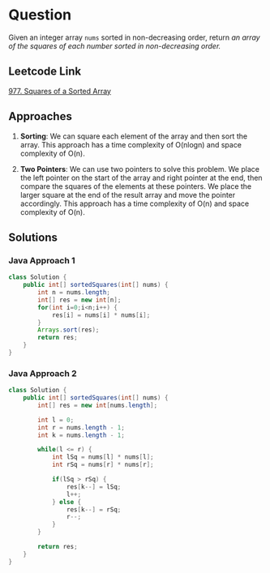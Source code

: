 # Question

Given an integer array `nums` sorted in non-decreasing order, return _an array of the squares of each number sorted in non-decreasing order._

## Leetcode Link

[977. Squares of a Sorted Array](https://leetcode.com/problems/squares-of-a-sorted-array/)

## Approaches

1. **Sorting**: We can square each element of the array and then sort the array. This approach has a time complexity of O(nlogn) and space complexity of O(n).

2. **Two Pointers**: We can use two pointers to solve this problem. We place the left pointer on the start of the array and right pointer at the end, then compare the squares of the elements at these pointers. We place the larger square at the end of the result array and move the pointer accordingly. This approach has a time complexity of O(n) and space complexity of O(n).

## Solutions

### Java Approach 1

```java
class Solution {
    public int[] sortedSquares(int[] nums) {
        int n = nums.length;
        int[] res = new int[n];
        for(int i=0;i<n;i++) {
            res[i] = nums[i] * nums[i];
        }
        Arrays.sort(res);
        return res;
    }
}
```

### Java Approach 2

```java
class Solution {
    public int[] sortedSquares(int[] nums) {
        int[] res = new int[nums.length];

        int l = 0;
        int r = nums.length - 1;
        int k = nums.length - 1;

        while(l <= r) {
            int lSq = nums[l] * nums[l];
            int rSq = nums[r] * nums[r];

            if(lSq > rSq) {
                res[k--] = lSq;
                l++;
            } else {
                res[k--] = rSq;
                r--;
            }
        }

        return res;
    }
}
```
